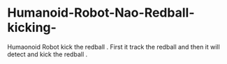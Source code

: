 # Humanoid-Robot-Nao-Redball-kicking-
Humaonoid Robot kick the redball . First it track the redball and then it will detect and kick the redball .
